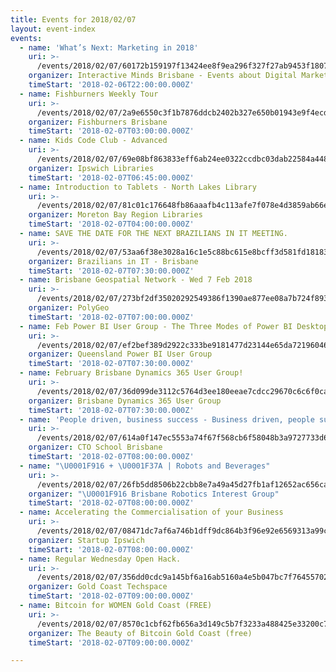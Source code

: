```yaml
---
title: Events for 2018/02/07
layout: event-index
events:
  - name: 'What’s Next: Marketing in 2018'
    uri: >-
      /events/2018/02/07/60172b159197f13424ee8f9ea296f327f27ab9453f18079cd0b4e6f3ba95d1f7
    organizer: Interactive Minds Brisbane - Events about Digital Marketing
    timeStart: '2018-02-06T22:00:00.000Z'
  - name: Fishburners Weekly Tour
    uri: >-
      /events/2018/02/07/2a9e6550c3f1b7876ddcb2402b327e650b01943e9f4ecda7c633a9cd4175ae09
    organizer: Fishburners Brisbane
    timeStart: '2018-02-07T03:00:00.000Z'
  - name: Kids Code Club - Advanced
    uri: >-
      /events/2018/02/07/69e08bf863833eff6ab24ee0322ccdbc03dab22584a448fa9608a38e13795bd8
    organizer: Ipswich Libraries
    timeStart: '2018-02-07T06:45:00.000Z'
  - name: Introduction to Tablets - North Lakes Library
    uri: >-
      /events/2018/02/07/81c01c176648fb86aaafb4c113afe7f078e4d3859ab66e95d25e44f26996c3f1
    organizer: Moreton Bay Region Libraries
    timeStart: '2018-02-07T04:00:00.000Z'
  - name: SAVE THE DATE FOR THE NEXT BRAZILIANS IN IT MEETING.
    uri: >-
      /events/2018/02/07/53aa6f38e3028a16c1e5c88bc615e8bcff3d581fd18183cc97a3ce7ff4a82a6e
    organizer: Brazilians in IT - Brisbane
    timeStart: '2018-02-07T07:30:00.000Z'
  - name: Brisbane Geospatial Network - Wed 7 Feb 2018
    uri: >-
      /events/2018/02/07/273bf2df35020292549386f1390ae877ee08a7b724f89309d2d940546a148a07
    organizer: PolyGeo
    timeStart: '2018-02-07T07:00:00.000Z'
  - name: Feb Power BI User Group - The Three Modes of Power BI Desktop
    uri: >-
      /events/2018/02/07/ef2bef389d2922c333be9181477d23144e65da72196046e6315eaecd0b3f8e14
    organizer: Queensland Power BI User Group
    timeStart: '2018-02-07T07:30:00.000Z'
  - name: February Brisbane Dynamics 365 User Group!
    uri: >-
      /events/2018/02/07/36d099de3112c5764d3ee180eeae7cdcc29670c6c6f0cae7a9c9bd54169e1db0
    organizer: Brisbane Dynamics 365 User Group
    timeStart: '2018-02-07T07:30:00.000Z'
  - name: 'People driven, business success - Business driven, people success'
    uri: >-
      /events/2018/02/07/614a0f147ec5553a74f67f568cb6f58048b3a9727733d6f29da8b28685cac28a
    organizer: CTO School Brisbane
    timeStart: '2018-02-07T08:00:00.000Z'
  - name: "\U0001F916 + \U0001F37A | Robots and Beverages"
    uri: >-
      /events/2018/02/07/26fb5dd8506b22cbb8e7a49a45d27fb1af12652ac656ca690c90f0c1c3e654c4
    organizer: "\U0001F916 Brisbane Robotics Interest Group"
    timeStart: '2018-02-07T08:00:00.000Z'
  - name: Accelerating the Commercialisation of your Business
    uri: >-
      /events/2018/02/07/08471dc7af6a746b1dff9dc864b3f96e92e6569313a99ce56598b6753d5a4d19
    organizer: Startup Ipswich
    timeStart: '2018-02-07T08:00:00.000Z'
  - name: Regular Wednesday Open Hack.
    uri: >-
      /events/2018/02/07/356dd0cdc9a145bf6a16ab5160a4e5b047bc7f7645570251bb1b8a81c79fe71e
    organizer: Gold Coast Techspace
    timeStart: '2018-02-07T09:00:00.000Z'
  - name: Bitcoin for WOMEN Gold Coast (FREE)
    uri: >-
      /events/2018/02/07/8570c1cbf62fb656a3d149c5b7f3233a488425e33200c72ec9f2eb5ddb84d838
    organizer: The Beauty of Bitcoin Gold Coast (free)
    timeStart: '2018-02-07T09:00:00.000Z'

---
```

